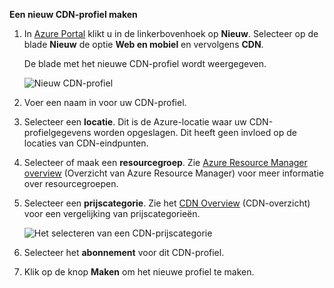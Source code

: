 **Een nieuw CDN-profiel maken**

1. In [Azure Portal](https://portal.azure.com) klikt u in de linkerbovenhoek op **Nieuw**.  Selecteer op de blade **Nieuw** de optie **Web en mobiel** en vervolgens **CDN**.
   
    De blade met het nieuwe CDN-profiel wordt weergegeven.
   
    ![Nieuw CDN-profiel](./media/cdn-create-profile/new-cdn-profile-include.png)
2. Voer een naam in voor uw CDN-profiel.
3. Selecteer een **locatie**.  Dit is de Azure-locatie waar uw CDN-profielgegevens worden opgeslagen.  Dit heeft geen invloed op de locaties van CDN-eindpunten.
4. Selecteer of maak een **resourcegroep**.  Zie [Azure Resource Manager overview](../articles/azure-resource-manager/resource-group-overview.md#resource-groups) (Overzicht van Azure Resource Manager) voor meer informatie over resourcegroepen.
5. Selecteer een **prijscategorie**.  Zie het [CDN Overview](../articles/cdn/cdn-overview.md#azure-cdn-features) (CDN-overzicht) voor een vergelijking van prijscategorieën.
   
    ![Het selecteren van een CDN-prijscategorie](./media/cdn-create-profile/cdn-choose-sku-include.png)
6. Selecteer het **abonnement** voor dit CDN-profiel.
7. Klik op de knop **Maken** om het nieuwe profiel te maken. 

